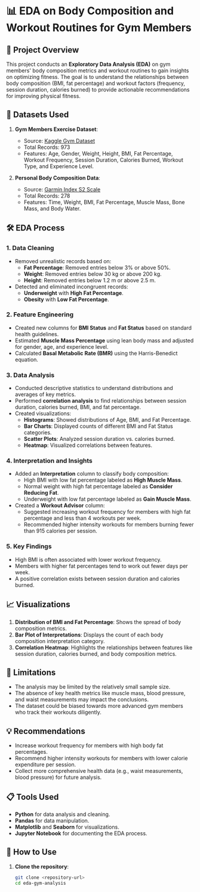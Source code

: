 # 📊 EDA on Body Composition and Workout Routines for Gym Members

## 📝 Project Overview
This project conducts an **Exploratory Data Analysis (EDA)** on gym members' body composition metrics and workout routines to gain insights on optimizing fitness. The goal is to understand the relationships between body composition (BMI, fat percentage) and workout factors (frequency, session duration, calories burned) to provide actionable recommendations for improving physical fitness.

## 📁 Datasets Used
1. **Gym Members Exercise Dataset**:
   - Source: [Kaggle Gym Dataset](https://www.kaggle.com/datasets/valakhorasani/gym-members-exercise-dataset)
   - Total Records: 973
   - Features: Age, Gender, Weight, Height, BMI, Fat Percentage, Workout Frequency, Session Duration, Calories Burned, Workout Type, and Experience Level.

2. **Personal Body Composition Data**:
   - Source: [Garmin Index S2 Scale](https://connect.garmin.com/modern/weight)
   - Total Records: 278
   - Features: Time, Weight, BMI, Fat Percentage, Muscle Mass, Bone Mass, and Body Water.

## 🛠️ EDA Process
### 1. **Data Cleaning**
- Removed unrealistic records based on:
  - **Fat Percentage**: Removed entries below 3% or above 50%.
  - **Weight**: Removed entries below 30 kg or above 200 kg.
  - **Height**: Removed entries below 1.2 m or above 2.5 m.
- Detected and eliminated incongruent records:
  - **Underweight** with **High Fat Percentage**.
  - **Obesity** with **Low Fat Percentage**.

### 2. **Feature Engineering**
- Created new columns for **BMI Status** and **Fat Status** based on standard health guidelines.
- Estimated **Muscle Mass Percentage** using lean body mass and adjusted for gender, age, and experience level.
- Calculated **Basal Metabolic Rate (BMR)** using the Harris-Benedict equation.

### 3. **Data Analysis**
- Conducted descriptive statistics to understand distributions and averages of key metrics.
- Performed **correlation analysis** to find relationships between session duration, calories burned, BMI, and fat percentage.
- Created visualizations:
  - **Histograms**: Showed distributions of Age, BMI, and Fat Percentage.
  - **Bar Charts**: Displayed counts of different BMI and Fat Status categories.
  - **Scatter Plots**: Analyzed session duration vs. calories burned.
  - **Heatmap**: Visualized correlations between features.

### 4. **Interpretation and Insights**
- Added an **Interpretation** column to classify body composition:
  - High BMI with low fat percentage labeled as **High Muscle Mass**.
  - Normal weight with high fat percentage labeled as **Consider Reducing Fat**.
  - Underweight with low fat percentage labeled as **Gain Muscle Mass**.
- Created a **Workout Advisor** column:
  - Suggested increasing workout frequency for members with high fat percentage and less than 4 workouts per week.
  - Recommended higher intensity workouts for members burning fewer than 915 calories per session.

### 5. **Key Findings**
- High BMI is often associated with lower workout frequency.
- Members with higher fat percentages tend to work out fewer days per week.
- A positive correlation exists between session duration and calories burned.

## 📈 Visualizations
1. **Distribution of BMI and Fat Percentage**: Shows the spread of body composition metrics.
2. **Bar Plot of Interpretations**: Displays the count of each body composition interpretation category.
3. **Correlation Heatmap**: Highlights the relationships between features like session duration, calories burned, and body composition metrics.

## 🚧 Limitations
- The analysis may be limited by the relatively small sample size.
- The absence of key health metrics like muscle mass, blood pressure, and waist measurements may impact the conclusions.
- The dataset could be biased towards more advanced gym members who track their workouts diligently.

## 💡 Recommendations
- Increase workout frequency for members with high body fat percentages.
- Recommend higher intensity workouts for members with lower calorie expenditure per session.
- Collect more comprehensive health data (e.g., waist measurements, blood pressure) for future analysis.

## 📋 Tools Used
- **Python** for data analysis and cleaning.
- **Pandas** for data manipulation.
- **Matplotlib** and **Seaborn** for visualizations.
- **Jupyter Notebook** for documenting the EDA process.

## 📜 How to Use
1. **Clone the repository**:
   ```bash
   git clone <repository-url>
   cd eda-gym-analysis



